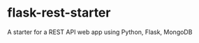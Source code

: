flask-rest-starter
==================

A starter for a REST API web app using Python, Flask, MongoDB
